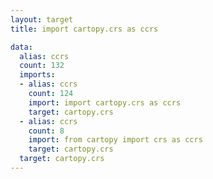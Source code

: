 ```yaml
---
layout: target
title: import cartopy.crs as ccrs

data:
  alias: ccrs
  count: 132
  imports:
  - alias: ccrs
    count: 124
    import: import cartopy.crs as ccrs
    target: cartopy.crs
  - alias: ccrs
    count: 8
    import: from cartopy import crs as ccrs
    target: cartopy.crs
  target: cartopy.crs
---
```

